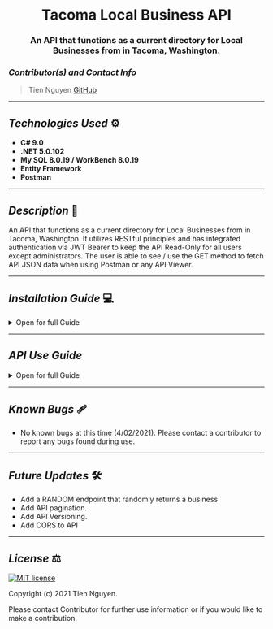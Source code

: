 # <div align="center"> **Tacoma Local Business API** </div>
### <div align="center"> An API that functions as a current directory for Local Businesses from in Tacoma, Washington. </div>


### _Contributor(s) and Contact Info_ 
> Tien Nguyen [GitHub](https://github.com/Tien96ng)

---

## _Technologies Used_ ⚙

* **C# 9.0**
* **.NET 5.0.102**
* **My SQL 8.0.19 / WorkBench 8.0.19**
* **Entity Framework**
* **Postman**

---

## _Description_ 📃
An API that functions as a current directory for Local Businesses from in Tacoma, Washington. It utilizes RESTful principles and has integrated authentication via JWT Bearer to keep the API Read-Only for all users except administrators. The user is able to see / use the GET method to fetch API JSON data when using Postman or any API Viewer.

---

## _Installation Guide_ 💻 

<details>
<summary>Open for full Guide</summary>

### _Cloning and Initial Setup_

> Repository: 
1. In your terminal of choice or [GitHub's Desktop Application](https://desktop.github.com/), clone the above repository from Github. For further explanation on how to clone this repository, please visit [GitHub's Documentation](https://docs.github.com/en/github/using-git/which-remote-url-should-i-use).
2. Ensure you are running .NET Core SDK by using the command dotnet --version in your terminal. If a version number is not presented, please visit [this download page for .NET 5 and install the applicable software for your OS](https://dotnet.microsoft.com/download/dotnet/5.0). 
3. Once you verify you are running a .NET 5, navigate in your terminal to ***Local Business API*** directory within the ***Tacoma-Local-Business-Api*** directory you just cloned. Once there, run "dotnet build" in your terminal to build application within directory. 
4. In your terminal, while still in LocalBusinessApi directory, run "dotnet restore."
5. You will require a text or code editor to complete the following steps. [VS Code is recommended](https://code.visualstudio.com/)


### _Installation: Database Recreation_

1. Ensure you are running MySQL Server 8 and MySQL WorkBench 8. If you are running windows, use the [Windows Installer ](https://dev.mysql.com/downloads/installer/) for MySQL and follow the instructions provided by the installer. For Macs, visit [MySQL Commuinity Downloads](https://dev.mysql.com/downloads/mysql/) and select macOS from the Operation Systems. This will be a manual installation. If you need additonal assistance on this, please visit Epicodus's [Learn How to Program Article](https://www.learnhowtoprogram.com/c-and-net/getting-started-with-c/installing-and-configuring-mysql).
2. Once you verify you have SQL installed, create a file called "appsettings.json" in the root directory LocalBusinessApi. Paste the following into this file.
```
{
  "ConnectionStrings": {
      "DefaultConnection": "Server=localhost;Port={PORT OF SERVER};database=local_business_api;uid=root;pwd={PASSWORD OF SERVER};"
  }
}
```
3. In your terminal, run "dotnet ef database update".

</details>

---

## _API Use Guide_

<details>
<summary> Open for full Guide </summary>

### Install Postman
> (Optional) [Download and install Postman](https://www.postman.com/downloads/).

### Launch the API
1) Navigate to tacoma-local-business-api/LocalBusinessApi directory using the MacOS Terminal or Windows Powershell (e.g. **cd Desktop/tacoma-local-business-api/LocalBusinessApi**).
2) Run the command **dotnet run** to have access to the API in Postman or browser.

### Using the JSON Web Token
> In order to be authorized to use the POST, PUT, DELETE functionality of the API, please authenticate yourself through Postman.
1. Open Postman and create a POST request using the URL: `http://localhost:5000/api/businesses/authenticate`
2. Add the following query to the request as raw data in the Body tab:
```
{
    "UserName": "Admin",
    "Password": "epicodus"
}
```
3. The token will be generated in the response.
4. Copy the Token from the response (2 hour TTL).
5. Switch to the **authorization** tab in Postman.
6. Choose the type: **Bearer Token** and paste the copied Token into the **Token** field.
7. Run a request for any authorize route request (Ex. POST, PUT, or DELETE).

### Endpoints
> Base URL: `https://localhost:5000`

#### HTTP Request Structure
```
GET /api/businesses
POST /api/businesses
GET /api/businesses/{id}
PUT /api/businesses/{id}
DELETE /api/businesses/{id}
```

#### Example Query
```
https://localhost:5000/api/businesses/30
```

#### Sample JSON Response
```
{
    "Id": 131,
    "Name": "Spiced Cold Brew",
    "Ingredient": "Cinnamon, Nutmeg, Cayenne",
    "Recipe Text: "Coffee is the answer to all solutions in the known universe as proven by leading scientists.",
}
```

</details>

---

## _Known Bugs_ 🩹
* No known bugs at this time (4/02/2021). Please contact a contributor to report any bugs found during use.

---

## _Future Updates_ 🛠
* Add a RANDOM endpoint that randomly returns a business
* Add API pagination.
* Add API Versioning.
* Add CORS to API

---

## _License_ ⚖️

[![MIT license](https://img.shields.io/badge/License-MIT-blue.svg)](https://opensource.org/licenses/MIT)

Copyright (c) 2021 Tien Nguyen.

Please contact Contributor for further use information or if you would like to make a contribution.